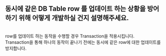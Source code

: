 ## 동시에 같은 DB Table row 를 업데이트 하는 상황을 방어하기 위해 어떻게 개발하실 건지 설명해주세요.

<br/>
row를 업데이트 하는 동작을 수행할 경우 Transaction을 적용시킵니다.
<br/>
Transaction을 통해 하나의 동작이 끝나기 전에는 동시에 같은 row에 대한 업데이트를 방지합니다.
